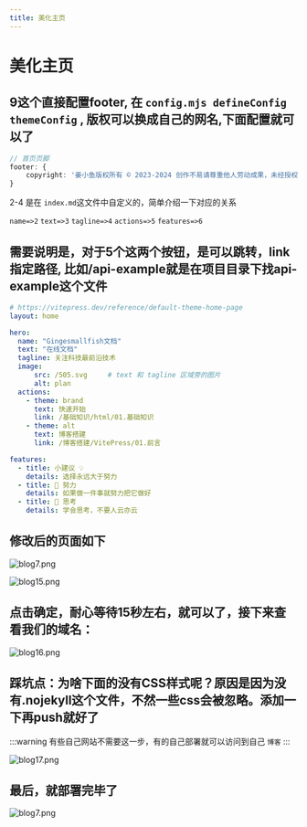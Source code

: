 ```yaml
---
title: 美化主页
---
```


# 美化主页 <Badge type="tip" text="^1.9.0" />

## 9这个直接配置footer, 在 `config.mjs defineConfig themeConfig` , 版权可以换成自己的网名,下面配置就可以了

```ts
// 首页页脚
footer: {
    copyright: '姜小鱼版权所有 © 2023-2024 创作不易请尊重他人劳动成果，未经授权禁止转载！'
}
```

2-4 是在 `index.md`这文件中自定义的，简单介绍一下对应的关系

`name=>2` `text=>3` `tagline=>4` `actions=>5` `features=>6`

## 需要说明是，对于5个这两个按钮，是可以跳转，**link指定路径**, 比如/api-example就是在项目目录下找api-example这个文件

```yaml
# https://vitepress.dev/reference/default-theme-home-page
layout: home

hero:
  name: "Gingesmallfish文档"
  text: "在线文档"
  tagline: 关注科技最前沿技术
  image:
      src: /505.svg     # text 和 tagline 区域旁的图片
      alt: plan
  actions:
    - theme: brand
      text: 快速开始
      link: /基础知识/html/01.基础知识
    - theme: alt
      text: 博客搭建
      link: /博客搭建/VitePress/01.前言

features:
  - title: 小建议 💡
    details: 选择永远大于努力
  - title: 🧗 努力
    details: 如果做一件事就努力把它做好
  - title: 🤔 思考
    details: 学会思考，不要人云亦云
```

## 修改后的页面如下

![blog7.png](https://img.picui.cn/free/2024/09/08/66dd53bdc2980.png)

![blog15.png](https://img.picui.cn/free/2024/09/08/66ddb8ed31b90.png)

## 点击确定，耐心等待15秒左右，就可以了，接下来查看我们的域名：

![blog16.png](https://img.picui.cn/free/2024/09/08/66ddb91ed06e1.png)

## 踩坑点：为啥下面的没有CSS样式呢？原因是因为没有.nojekyll这个文件，不然一些css会被忽略。添加一下再push就好了

:::warning
    有些自己网站不需要这一步，有的自己部署就可以访问到自己 `博客`
:::

![blog17.png](https://img.picui.cn/free/2024/09/08/66ddba039af68.png)

## 最后，就部署完毕了

![blog7.png](https://img.picui.cn/free/2024/09/08/66ddba6af2126.png)
